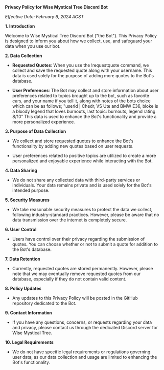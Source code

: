 **Privacy Policy for Wise Mystical Tree Discord Bot**

*Effective Date: February 6, 2024 ACST*

**1. Introduction**

Welcome to Wise Mystical Tree Discord Bot ("the Bot"). This Privacy Policy is designed to inform you about how we collect, use, and safeguard your data when you use our bot.

**2. Data Collection**

- **Requested Quotes**: When you use the !requestquote command, we collect and save the requested quote along with your username. This data is used solely for the purpose of adding more quotes to the Bot's database.

- **User Preferences**: The Bot may collect and store information about user preferences related to topics brought up to the bot, such as favorite cars, and your name if you tell it, along with notes of the bots choice which can be as follows; "userid | Chedr, VS Ute and BMW E36, bloke is a bloody legend that loves burnouts, last topic: burnouts, legend rating: 8/10" This data is used to enhance the Bot's functionality and provide a more personalized experience.

**3. Purpose of Data Collection**

- We collect and store requested quotes to enhance the Bot's functionality by adding new quotes based on user requests.
  
- User preferences related to positive topics are utilized to create a more personalized and enjoyable experience while interacting with the Bot.

**4. Data Sharing**

- We do not share any collected data with third-party services or individuals. Your data remains private and is used solely for the Bot's intended purpose.

**5. Security Measures**

- We take reasonable security measures to protect the data we collect, following industry-standard practices. However, please be aware that no data transmission over the internet is completely secure.

**6. User Control**

- Users have control over their privacy regarding the submission of quotes. You can choose whether or not to submit a quote for addition to the Bot's database.

**7. Data Retention**

- Currently, requested quotes are stored permanently. However, please note that we may eventually remove requested quotes from our database, especially if they do not contain valid content.

**8. Policy Updates**

- Any updates to this Privacy Policy will be posted in the GitHub repository dedicated to the Bot.

**9. Contact Information**

- If you have any questions, concerns, or requests regarding your data and privacy, please contact us through the dedicated Discord server for Wise Mystical Tree.

**10. Legal Requirements**

- We do not have specific legal requirements or regulations governing user data, as our data collection and usage are limited to enhancing the Bot's functionality.
